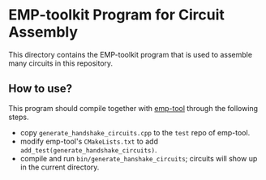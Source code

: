 # EMP-toolkit Program for Circuit Assembly

This directory contains the EMP-toolkit program that is used to assemble many circuits in this repository.

## How to use?

This program should compile together with [emp-tool](https://github.com/emp-toolkit/emp-tool) through the following steps.

- copy `generate_handshake_circuits.cpp` to the `test` repo of emp-tool.
- modify emp-tool's `CMakeLists.txt` to add `add_test(generate_handshake_circuits)`.
- compile and run `bin/generate_hanshake_circuits`; circuits will show up in the current directory.